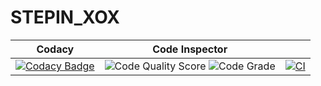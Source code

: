 # STEPIN_XOX
| Codacy | Code Inspector |   |
| --- | --- | --- |
| [![Codacy Badge](https://app.codacy.com/project/badge/Grade/6c34e309f03e498d9aeca45e24a2c819)](https://www.codacy.com/gh/purvithask/STEPIN_XOX/dashboard?utm_source=github.com&amp;utm_medium=referral&amp;utm_content=purvithask/STEPIN_XOX&amp;utm_campaign=Badge_Grade) | ![Code Quality Score](https://www.code-inspector.com/project/28329/score/svg) ![Code Grade](https://www.code-inspector.com/project/28329/status/svg) | [![CI](https://github.com/purvithask/STEPIN_XOX/actions/workflows/main.yml/badge.svg)](https://github.com/purvithask/STEPIN_XOX/actions/workflows/main.yml)|
